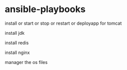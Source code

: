# ansible-playbooks
install or start or stop or restart or deployapp for tomcat

install jdk

install redis

install nginx

manager the os files
